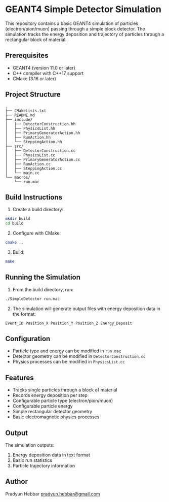 # GEANT4 Simple Detector Simulation

This repository contains a basic GEANT4 simulation of particles (electron/pion/muon) passing through a simple block detector. The simulation tracks the energy deposition and trajectory of particles through a rectangular block of material.

## Prerequisites

- GEANT4 (version 11.0 or later)
- C++ compiler with C++17 support
- CMake (3.16 or later)

## Project Structure

```
.
├── CMakeLists.txt
├── README.md
├── include/
│   ├── DetectorConstruction.hh
│   ├── PhysicsList.hh
│   ├── PrimaryGeneratorAction.hh
│   ├── RunAction.hh
│   └── SteppingAction.hh
├── src/
│   ├── DetectorConstruction.cc
│   ├── PhysicsList.cc
│   ├── PrimaryGeneratorAction.cc
│   ├── RunAction.cc
│   ├── SteppingAction.cc
│   └── main.cc
└── macros/
    └── run.mac
```

## Build Instructions

1. Create a build directory:
```bash
mkdir build
cd build
```

2. Configure with CMake:
```bash
cmake ..
```

3. Build:
```bash
make
```

## Running the Simulation

1. From the build directory, run:
```bash
./SimpleDetector run.mac
```

2. The simulation will generate output files with energy deposition data in the format:
```
Event_ID Position_X Position_Y Position_Z Energy_Deposit
```

## Configuration

- Particle type and energy can be modified in `run.mac`
- Detector geometry can be modified in `DetectorConstruction.cc`
- Physics processes can be modified in `PhysicsList.cc`

## Features

- Tracks single particles through a block of material
- Records energy deposition per step
- Configurable particle type (electron/pion/muon)
- Configurable particle energy
- Simple rectangular detector geometry
- Basic electromagnetic physics processes

## Output

The simulation outputs:
1. Energy deposition data in text format
2. Basic run statistics
3. Particle trajectory information

## Author

Pradyun Hebbar
pradyun.hebbar@gmail.com